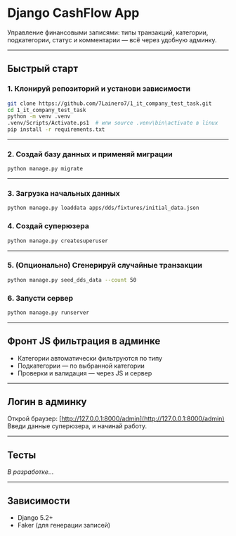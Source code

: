 # Django CashFlow App

Управление финансовыми записями: типы транзакций, категории, подкатегории, статус и комментарии — всё через удобную админку.

---

## Быстрый старт

### 1. Клонируй репозиторий и установи зависимости

```bash
git clone https://github.com/7Lainero7/1_it_company_test_task.git
cd 1_it_company_test_task
python -m venv .venv
.venv/Scripts/Activate.ps1  # или source .venv\bin\activate в linux
pip install -r requirements.txt
```

---

### 2. Создай базу данных и применяй миграции

```bash
python manage.py migrate
```

---

### 3. Загрузка начальных данных

```bash
python manage.py loaddata apps/dds/fixtures/initial_data.json
```

### 4. Создай суперюзера

```bash
python manage.py createsuperuser
```

---

### 5. (Опционально) Сгенерируй случайные транзакции

```bash
python manage.py seed_dds_data --count 50
```
### 6. Запусти сервер

```bash
python manage.py runserver
```

---

## Фронт JS фильтрация в админке

- Категории автоматически фильтруются по типу
- Подкатегории — по выбранной категории
- Проверки и валидация — через JS и сервер

---

## Логин в админку

Открой браузер: [http://127.0.0.1:8000/admin](http://127.0.0.1:8000/admin)  
Введи данные суперюзера, и начинай работу.

---

## Тесты

*В разработке…*

---

## Зависимости

- Django 5.2+
- Faker (для генерации записей)
